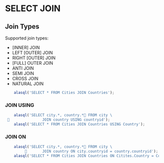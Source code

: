 # SELECT JOIN

## Join Types
Supported join types:
* [INNER] JOIN
* LEFT [OUTER] JOIN
* RIGHT [OUTER] JOIN
* [FULL] OUTER JOIN
* ANTI JOIN
* SEMI JOIN
* CROSS JOIN
* NATURAL JOIN

```js
    alasql('SELECT * FROM Cities JOIN Countries');
```

### JOIN USING
```js
    alasql('SELECT city.*, country.* FROM city \
                JOIN country USING countryid');
    alasql('SELECT * FROM Cities JOIN Countries USING Country');
```

### JOIN ON
```js
    alasql('SELECT city.*, country.* FROM city \
                JOIN country ON city.countryid = country.countryid');
    alasql('SELECT * FROM Cities JOIN Countries ON Citites.Country = Countries.Country');
```
